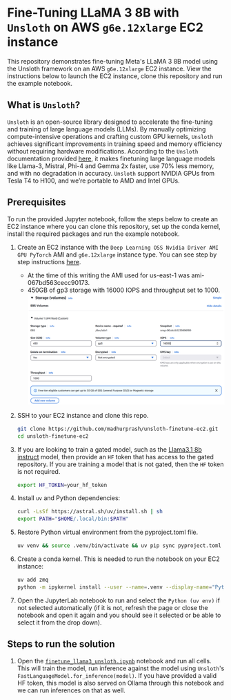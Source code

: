 # Fine-Tuning LLaMA 3 8B with `Unsloth` on AWS `g6e.12xlarge` EC2 instance

This repository demonstrates fine-tuning Meta's LLaMA 3 8B model using the Unsloth framework on an AWS `g6e.12xlarge` EC2 instance. View the instructions below to launch the EC2 instance, clone this repository and run the example notebook.

## What is `Unsloth`?

`Unsloth` is an open-source library designed to accelerate the fine-tuning and training of large language models (LLMs). By manually optimizing compute-intensive operations and crafting custom GPU kernels, `Unsloth` achieves significant improvements in training speed and memory efficiency without requiring hardware modifications. According to the `Unsloth` documentation provided [here](https://docs.unsloth.ai/#:~:text=Unsloth%20makes%20finetuning%20large%20language%20models%20like%20Llama%2D3%2C%20Mistral%2C%20Phi%2D4%20and%20Gemma%202x%20faster%2C%20use%2070%25%20less%20memory%2C%20and%20with%20no%20degradation%20in%20accuracy!), it makes finetuning large language models like Llama-3, Mistral, Phi-4 and Gemma 2x faster, use 70% less memory, and with no degradation in accuracy. `Unsloth` support NVIDIA GPUs from Tesla T4 to H100, and we’re portable to AMD and Intel GPUs.

## Prerequisites

To run the provided Jupyter notebook, follow the steps below to create an EC2 instance where you can clone this repository, set up the conda kernel, install the required packages and run the example notebook.

1. Create an EC2 instance with the `Deep Learning OSS Nvidia Driver AMI GPU PyTorch` AMI and `g6e.12xlarge` instance type. You can see step by step instructions [here](https://aws-samples.github.io/foundation-model-benchmarking-tool/misc/ec2_instance_creation_steps.html).
    - At the time of this writing the AMI used for us-east-1 was ami-067bd563cecc90173.
    - 450GB of gp3 storage with 16000 IOPS and throughput set to 1000.
    ![ec2-storage](images/ec2-storage-config.png)

1. SSH to your EC2 instance and clone this repo.

    ```bash
    git clone https://github.com/madhurprash/unsloth-finetune-ec2.git
    cd unsloth-finetune-ec2
    ```

1. If you are looking to train a gated model, such as the [Llama3.1 8b instruct](https://huggingface.co/meta-llama/Llama-3.1-8B-Instruct) model, then provide an `HF` token that has access to the gated repository. If you are training a model that is not gated, then the `HF` token is not required.

    ```bash
    export HF_TOKEN=your_hf_token
    ```

1. Install `uv` and Python dependencies:

    ```bash
    curl -LsSf https://astral.sh/uv/install.sh | sh
    export PATH="$HOME/.local/bin:$PATH"
    ```

1. Restore Python virtual environment from the pyproject.toml file.

    ```bash
    uv venv && source .venv/bin/activate && uv pip sync pyproject.toml
    ```

1. Create a conda kernel. This is needed to run the notebook on your EC2 instance:

    ```bash
    uv add zmq
    python -m ipykernel install --user --name=.venv --display-name="Python (uv env)"
    ```

1. Open the JupyterLab notebook to run and select the `Python (uv env)` if not selected automatically (if it is not, refresh the page or close the notebook and open it again and you should see it selected or be able to select it from the drop down).

## Steps to run the solution

1. Open the [`finetune_llama3_unsloth.ipynb`](finetune_llama3_unsloth.ipynb) notebook and run all cells. This will train the model, run inference against the model using `Unsloth`'s `FastLanguageModel.for_inference(model)`. If you have provided a valid HF token, this model is also served on Ollama through this notebook and we can run inferences on that as well.

